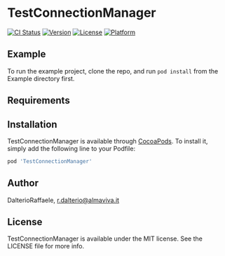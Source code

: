 # TestConnectionManager

[![CI Status](http://img.shields.io/travis/DalterioRaffaele/TestConnectionManager.svg?style=flat)](https://travis-ci.org/DalterioRaffaele/TestConnectionManager)
[![Version](https://img.shields.io/cocoapods/v/TestConnectionManager.svg?style=flat)](http://cocoapods.org/pods/TestConnectionManager)
[![License](https://img.shields.io/cocoapods/l/TestConnectionManager.svg?style=flat)](http://cocoapods.org/pods/TestConnectionManager)
[![Platform](https://img.shields.io/cocoapods/p/TestConnectionManager.svg?style=flat)](http://cocoapods.org/pods/TestConnectionManager)

## Example

To run the example project, clone the repo, and run `pod install` from the Example directory first.

## Requirements

## Installation

TestConnectionManager is available through [CocoaPods](http://cocoapods.org). To install
it, simply add the following line to your Podfile:

```ruby
pod 'TestConnectionManager'
```

## Author

DalterioRaffaele, r.dalterio@almaviva.it

## License

TestConnectionManager is available under the MIT license. See the LICENSE file for more info.
